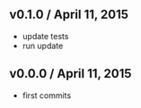 

## v0.1.0 / April 11, 2015
- update tests
- run update

## v0.0.0 / April 11, 2015
- first commits